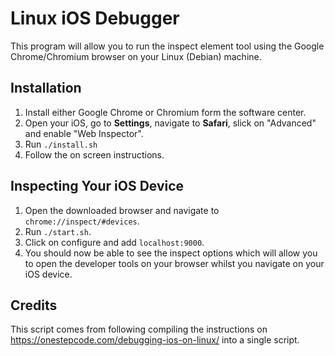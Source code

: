 # Linux iOS Debugger
This program will allow you to run the inspect element tool using the Google Chrome/Chromium browser on your Linux (Debian) machine.

## Installation
1. Install either Google Chrome or Chromium form the software center.
2. Open your iOS, go to **Settings**, navigate to **Safari**, slick on "Advanced" and enable "Web Inspector".
3. Run `./install.sh`
4. Follow the on screen instructions.

## Inspecting Your iOS Device
1. Open the downloaded browser and navigate to `chrome://inspect/#devices`.
2. Run `./start.sh`.
3. Click on configure and add `localhost:9000`.
4. You should now be able to see the inspect options which will allow you to open the developer tools on your browser whilst you navigate on your iOS device.

## Credits
This script comes from following compiling the instructions on https://onestepcode.com/debugging-ios-on-linux/ into a single script.
